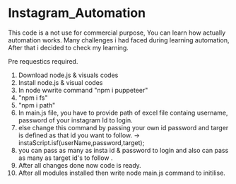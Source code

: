 # Instagram_Automation

This code is a not use for commercial purpose, You can learn how actually automation works. Many challenges i had faced during learning automation,
After that i decided to check my learning.

Pre requestics required.
1. Download node.js & visuals codes
2. Install node.js & visual codes
3. In node wwrite command "npm i puppeteer"
4. "npm i fs"
5. "npm i path"
6. In main.js file, you have to provide path of excel file containg username, password of your instagram Id to login.
7. else change this command by passing your own id password and targer is defined as that id you want to follow. -> instaScript.isf(userName,password,target);
8. you can pass as many as insta id & password to login and also can pass as many as target id's to follow .
9. After all changes done now code is ready. 
10. After all modules installed then write node main.js command to initilise.
